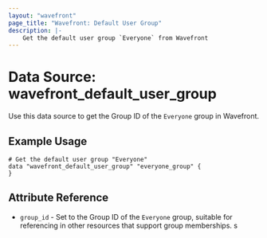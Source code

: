 ```yaml
---
layout: "wavefront"
page_title: "Wavefront: Default User Group"
description: |-
    Get the default user group `Everyone` from Wavefront
---
```


# Data Source: wavefront_default_user_group

Use this data source to get the Group ID of the `Everyone` group in Wavefront. 

## Example Usage

```hcl
# Get the default user group "Everyone"
data "wavefront_default_user_group" "everyone_group" {
}
```

## Attribute Reference

* `group_id` - Set to the Group ID of the `Everyone` group, suitable for referencing
in other resources that support group memberships. s